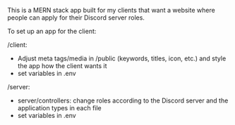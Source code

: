 This is a MERN stack app built for my clients that want a website where people can apply for their Discord server roles.

To set up an app for the client:

/client:

- Adjust meta tags/media in /public (keywords, titles, icon, etc.) and style the app how the client wants it
- set variables in .env

/server:

- server/controllers: change roles according to the Discord server and the application types in each file
- set variables in .env

